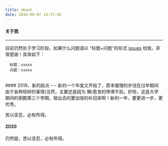 ```yaml
---
title: about
date: 2018-08-07 14:37:45
---
```


#### 关于我
---

目前仍然处于学习阶段，如果什么问题请以 "标题+问题"的形式 [issues](https://github.com/syt-honey/syt-honey.github.io/issues) 给我，非常感谢！具体如下：
```
  标题：xxxxx
  问题：xxxxx
```

<br>
#### 2019，新的起点
---
新的一个年度又开始了，原本缓慢的步伐在过年期间由于各种琐碎的事情(当然，主要还是因为 懒)愈发的停滞不前。好啦，这是大学期间的倒数第三个学期，赔出去的要加倍的补回来啊！新的一年，要更进一步，更优秀。

苦以坚忍，必有所得。

#### 2020

仍然是，苦以坚忍，必有所得。


